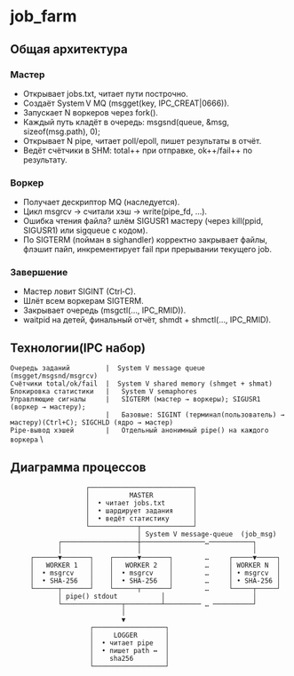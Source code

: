 # job_farm

## Общая архитектура

### Мастер

- Открывает jobs.txt, читает пути построчно.
- Создаёт System V MQ (msgget(key, IPC_CREAT|0666)).
- Запускает N воркеров через fork().
- Каждый путь кладёт в очередь: msgsnd(queue, &msg, sizeof(msg.path), 0);
- Открывает N pipe, читает poll/epoll, пишет результаты в отчёт.
- Ведёт счётчики в SHM: total++ при отправке, ok++/fail++ по результату.

### Воркер

- Получает дескриптор MQ (наследуется).
- Цикл msgrcv → считали хэш → write(pipe_fd, ...).
- Ошибка чтения файла? шлём SIGUSR1 мастеру (через kill(ppid, SIGUSR1) или sigqueue с кодом).
- По SIGTERM (пойман в sighandler) корректно закрывает файлы, флэшит пайп, инкрементирует fail при прерывании текущего job.

### Завершение

- Мастер ловит SIGINT (Ctrl‑C).
- Шлёт всем воркерам SIGTERM.
- Закрывает очередь (msgctl(…, IPC_RMID)).
- waitpid на детей, финальный отчёт, shmdt + shmctl(…, IPC_RMID).


## Технологии(IPC набор)

`Очередь заданий         | 	System V message queue (msgget/msgsnd/msgrcv)` \
`Счётчики total/ok/fail  |	System V shared memory (shmget + shmat)` \
`Блокировка статистики   |   System V semaphores` \
`Управляющие сигналы     |   SIGTERM (мастер → воркеры); SIGUSR1 (воркер → мастеру);` \
`                        |   Базовые: SIGINT (терминал(пользователь) → мастеру)(Ctrl+C); SIGCHLD (ядро → мастер)` \
`Pipe‑вывод хэшей        |   Отдельный анонимный pipe() на каждого воркера` \

## Диаграмма процессов

                       ┌──────────────────────────┐
                       │          MASTER          │
                       │  • читает jobs.txt       │
                       │  • шардирует задания     │
                       │  • ведёт статистику      │
                       └────────────┬─────────────┘
                                    │ System V message‑queue  (job_msg)
                ┌───────────────────┼────────────────…───────────┐
                │                   │                            │
         ┌──────▼───────┐    ┌──────▼───────┐        …     ┌─────▼─────┐
         │   WORKER 1   │    │   WORKER 2   │        …     │ WORKER N  │
         │  • msgrcv    │    │  • msgrcv    │        …     │ • msgrcv  │
         │  • SHA‑256   │    │  • SHA‑256   │        …     │ • SHA‑256 │
         └──────┬───────┘    └──────┬───────┘        …     └─────┬─────┘
                │ pipe() stdout           │                      │
                └───────────────┬─────────┴───────── … ──────────┘
                                │
                                ▼
                        ┌──────────────────┐
                        │     LOGGER       │
                        │  • читает pipe   │
                        │  • пишет path ↔  │
                        │    sha256        │
                        └──────────────────┘ 

